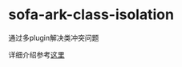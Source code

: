 # sofa-ark-class-isolation
通过多plugin解决类冲突问题

详细介绍参考[这里](https://developer.aliyun.com/article/625338)